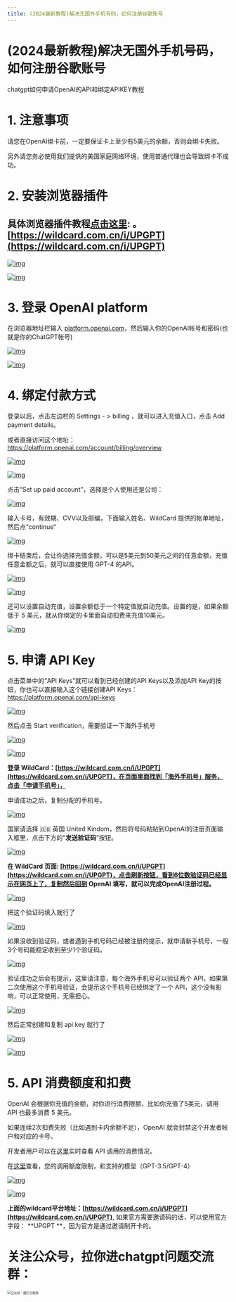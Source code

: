 ```yaml
---
title: (2024最新教程)解决无国外手机号码，如何注册谷歌账号
---
```


# (2024最新教程)解决无国外手机号码，如何注册谷歌账号

chatgpt如何申请OpenAI的API和绑定APIKEY教程

# 1. 注意事项

请您在OpenAI绑卡前，一定要保证卡上至少有5美元的余额，否则会绑卡失败。

另外请您务必使用我们提供的美国家庭网络环境，使用普通代理也会导致绑卡不成功。

# 2. 安装浏览器插件

## 具体浏览器插件教程[点击这里](https://help.bewildcard.com/zh-CN/articles/8689913-如何使用海外代理浏览器插件): 。 [https://wildcard.com.cn/i/UPGPT](https://wildcard.com.cn/i/UPGPT)

[![img](https://downloads.intercomcdn.com/i/o/917349700/fa16eb6e8daa8aebb53282dd/screenshot-20231224-151803.png)](https://downloads.intercomcdn.com/i/o/917349700/fa16eb6e8daa8aebb53282dd/screenshot-20231224-151803.png)


[![img](https://downloads.intercomcdn.com/i/o/970799518/b0fea665c6cb1285bc3345a4/%E6%88%AA%E5%B1%8F2024-02-22+21_09_45.png)](https://downloads.intercomcdn.com/i/o/970799518/b0fea665c6cb1285bc3345a4/截屏2024-02-22+21_09_45.png)


# 3. 登录 OpenAI platform

在浏览器地址栏输入 [platform.openai.com](https://platform.openai.com/)，然后输入你的OpenAI帐号和密码(也就是你的ChatGPT帐号)
  

[![img](https://downloads.intercomcdn.com/i/o/880039782/94aab35235bfde7162148126/screenshot-20231110-175219.png)](https://downloads.intercomcdn.com/i/o/880039782/94aab35235bfde7162148126/screenshot-20231110-175219.png)

[![img](https://wildcard-b0518949163b.intercom-attachments-1.com/i/o/785392254/b8442f1b542692666ede036a/signin.png)](https://wildcard-b0518949163b.intercom-attachments-1.com/i/o/785392254/b8442f1b542692666ede036a/signin.png)

 

# 4. 绑定付款方式

登录以后，点击左边栏的  Settings - > billing ，就可以进入充值入口，点击 Add payment details。

或者直接访问这个地址：https://platform.openai.com/account/billing/overview
​

 

[![img](https://downloads.intercomcdn.com/i/o/890064282/d010cf5e36d9c9e1f4ea2280/1.jpeg)](https://downloads.intercomcdn.com/i/o/890064282/d010cf5e36d9c9e1f4ea2280/1.jpeg)

 

 

[![img](https://downloads.intercomcdn.com/i/o/890064533/030f2dd66fde0fdef7dc3157/2.jpeg)](https://downloads.intercomcdn.com/i/o/890064533/030f2dd66fde0fdef7dc3157/2.jpeg)


点击“Set up paid account”，选择是个人使用还是公司：
 

[![img](https://downloads.intercomcdn.com/i/o/838847785/f59c6670ba89fcd91f8ebdcd/screenshot-20230926-131606.png)](https://downloads.intercomcdn.com/i/o/838847785/f59c6670ba89fcd91f8ebdcd/screenshot-20230926-131606.png)

 

输入卡号，有效期、CVV以及邮编，下面输入姓名、WildCard 提供的帐单地址，然后点“continue“

[![img](https://downloads.intercomcdn.com/i/o/876874955/453a02c948f113b6089ebd15/OpenAI+API+%E5%A6%82%E4%BD%95%E7%BB%91%E5%8D%A1.png)](https://downloads.intercomcdn.com/i/o/876874955/453a02c948f113b6089ebd15/OpenAI+API+如何绑卡.png)

绑卡结束后，会让你选择充值金额，可以是5美元到50美元之间的任意金额，充值任意金额之后，就可以直接使用 GPT-4 的API。
 

[![img](https://downloads.intercomcdn.com/i/o/890064729/66e02133521525e667fc7d20/5.png)](https://downloads.intercomcdn.com/i/o/890064729/66e02133521525e667fc7d20/5.png)

[![img](https://downloads.intercomcdn.com/i/o/890065228/139a758017dca5e05af2a2b0/6.png)](https://downloads.intercomcdn.com/i/o/890065228/139a758017dca5e05af2a2b0/6.png)

 还可以设置自动充值，设置余额低于一个特定值就自动充值。设置的是，如果余额低于 5 美元，就从你绑定的卡里面自动扣费来充值10美元。

 

[![img](https://downloads.intercomcdn.com/i/o/838849088/4808076d90221b8c21f6c6f2/%E6%88%AA%E5%B1%8F2023-09-26+13.23.18.png)](https://downloads.intercomcdn.com/i/o/838849088/4808076d90221b8c21f6c6f2/截屏2023-09-26+13.23.18.png)

 

# 5. 申请 API Key

点击菜单中的“API Keys”就可以看到已经创建的API Keys以及添加API Key的按钮，你也可以直接输入这个链接创建API Keys：https://platform.openai.com/api-keys

 

[![img](https://downloads.intercomcdn.com/i/o/890065467/e54fad886e1fcf3d7c91a10d/1.jpeg)](https://downloads.intercomcdn.com/i/o/890065467/e54fad886e1fcf3d7c91a10d/1.jpeg)

 

然后点击 Start verification，需要验证一下海外手机号
​

[![img](https://downloads.intercomcdn.com/i/o/890066795/4967be77826b0326b2090690/2.jpeg)](https://downloads.intercomcdn.com/i/o/890066795/4967be77826b0326b2090690/2.jpeg)

 

[![img](https://downloads.intercomcdn.com/i/o/890066879/638bc9a21c233024a246b973/3.jpeg)](https://downloads.intercomcdn.com/i/o/890066879/638bc9a21c233024a246b973/3.jpeg)

**登录 WildCard：[https://wildcard.com.cn/i/UPGPT](https://wildcard.com.cn/i/UPGPT)，在页面里面找到「海外手机号」服务，点击「申请手机号」，**

申请成功之后，复制分配的手机号。

[![img](https://downloads.intercomcdn.com/i/o/816778075/18bc4cea70a667f7801433e6/image.png)](https://downloads.intercomcdn.com/i/o/816778075/18bc4cea70a667f7801433e6/image.png)

 

国家请选择 🇬🇧 英国 United Kindom，然后将号码粘贴到OpenAI的注册页面输入框里，点击下方的“**发送验证码**”按钮。

[![img](https://downloads.intercomcdn.com/i/o/816779980/9be7a26840e5f311dd96f6eb/%E6%88%AA%E5%B1%8F2023-08-28+12.54.09.png)](https://downloads.intercomcdn.com/i/o/816779980/9be7a26840e5f311dd96f6eb/截屏2023-08-28+12.54.09.png)

 

 

**在 WildCard 页面: [https://wildcard.com.cn/i/UPGPT](https://wildcard.com.cn/i/UPGPT)，点击刷新按钮，看到6位数验证码已经显示在网页上了，复制然后回到 OpenAI 填写，就可以完成OpenAI注册过程。**

[![img](https://downloads.intercomcdn.com/i/o/816782040/aa37ad41d88c553ff9d6fba1/screenshot-20230828-125924.png)](https://downloads.intercomcdn.com/i/o/816782040/aa37ad41d88c553ff9d6fba1/screenshot-20230828-125924.png)


把这个验证码填入就行了
​

[![img](https://downloads.intercomcdn.com/i/o/890067621/6c5a26dac9bc08586c55f8c7/7.jpg)](https://downloads.intercomcdn.com/i/o/890067621/6c5a26dac9bc08586c55f8c7/7.jpg)

如果没收到验证码，或者遇到手机号码已经被注册的提示，就申请新手机号，一般3个号码能稳定收到至少1个验证码。

 

[![img](https://downloads.intercomcdn.com/i/o/816781016/41ef78b00b992c5fc0b13fa1/%E6%88%AA%E5%B1%8F2023-08-28+12.57.16.png)](https://downloads.intercomcdn.com/i/o/816781016/41ef78b00b992c5fc0b13fa1/截屏2023-08-28+12.57.16.png)

验证成功之后会有提示，这里请注意，每个海外手机号可以验证两个 API，如果第二次使用这个手机号验证，会提示这个手机号已经绑定了一个 API，这个没有影响，可以正常使用，无需担心。
​

[![img](https://downloads.intercomcdn.com/i/o/890067759/fffaaf3b603471d96ff42eb8/8.jpeg)](https://downloads.intercomcdn.com/i/o/890067759/fffaaf3b603471d96ff42eb8/8.jpeg)

然后正常创建和复制 api key 就行了

[![img](https://downloads.intercomcdn.com/i/o/890068412/b0882e18ae520a8453972875/9.jpeg)](https://downloads.intercomcdn.com/i/o/890068412/b0882e18ae520a8453972875/9.jpeg)

[![img](https://downloads.intercomcdn.com/i/o/890068445/390e33cb728c1ba151ff940b/10.jpeg)](https://downloads.intercomcdn.com/i/o/890068445/390e33cb728c1ba151ff940b/10.jpeg)

 

# 5. API 消费额度和扣费

OpenAI 会根据你充值的金额，对你进行消费限额，比如你充值了5美元，调用 API 也最多消费 5 美元。

 

如果连续2次扣费失败（比如遇到卡内余额不足），OpenAI 就会封禁这个开发者帐户和对应的卡号。

 

开发者用户可以在[这里](https://platform.openai.com/usage)实时查看 API 调用的消费情况。

在[这里](https://platform.openai.com/account/limits)查看，您的调用额度限制，和支持的模型（GPT-3.5/GPT-4）
​

[![img](https://downloads.intercomcdn.com/i/o/800419272/9679fd84264c908eeeda3358/%E6%88%AA%E5%B1%8F2023-08-04+20.54.10.png)](https://downloads.intercomcdn.com/i/o/800419272/9679fd84264c908eeeda3358/截屏2023-08-04+20.54.10.png)

 

[![img](https://downloads.intercomcdn.com/i/o/890069213/200a52d8c57a2de0c08ae985/Screenshot+2023-11-22+at+12.22.23.png)](https://downloads.intercomcdn.com/i/o/890069213/200a52d8c57a2de0c08ae985/Screenshot+2023-11-22+at+12.22.23.png)

 

**上面的wildcard平台地址：[https://wildcard.com.cn/i/UPGPT](https://wildcard.com.cn/i/UPGPT)**, 如果官方需要邀请码的话，可以使用官方字段： **UPGPT **，因为官方是通过邀请制开卡的。


# 关注公众号，拉你进chatgpt问题交流群：
<img src="/image/gzh.pic.png" alt="公众号：摆烂工程师" style="zoom:50%;" />